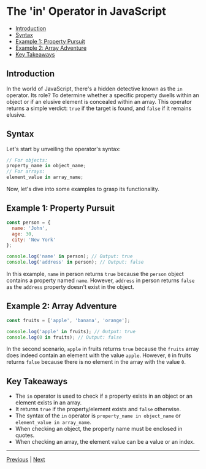 <!-- omit in toc -->
# The 'in' Operator in JavaScript

- [Introduction](#introduction)
- [Syntax](#syntax)
- [Example 1: Property Pursuit](#example-1-property-pursuit)
- [Example 2: Array Adventure](#example-2-array-adventure)
- [Key Takeaways](#key-takeaways)


## Introduction

In the world of JavaScript, there's a hidden detective known as the `in` operator. Its role? To determine whether a specific property dwells within an object or if an elusive element is concealed within an array. This operator returns a simple verdict: `true` if the target is found, and `false` if it remains elusive.

## Syntax

Let's start by unveiling the operator's syntax:

```javascript
// For objects: 
property_name in object_name;
// For arrays: 
element_value in array_name;
```

Now, let's dive into some examples to grasp its functionality.

## Example 1: Property Pursuit

```javascript
const person = {
  name: 'John',
  age: 30,
  city: 'New York'
};

console.log('name' in person); // Output: true
console.log('address' in person); // Output: false
```

In this example, `name` in person returns `true` because the `person` object contains a property named `name`. However, `address` in person returns `false` as the `address` property doesn't exist in the object.

## Example 2: Array Adventure

```javascript
const fruits = ['apple', 'banana', 'orange'];

console.log('apple' in fruits); // Output: true
console.log(0 in fruits); // Output: false
```

In the second scenario, `apple` in fruits returns `true` because the `fruits` array does indeed contain an element with the value `apple`. However, `0` in fruits returns `false` because there is no element in the array with the value `0`.

## Key Takeaways

- The `in` operator is used to check if a property exists in an object or an element exists in an array.
- It returns `true` if the property/element exists and `false` otherwise.
- The syntax of the `in` operator is `property_name in object_name` or `element_value in array_name`.
- When checking an object, the property name must be enclosed in quotes.
- When checking an array, the element value can be a value or an index.

---

[Previous](./typeof-operator.md) | [Next](./delete-operator.md)

